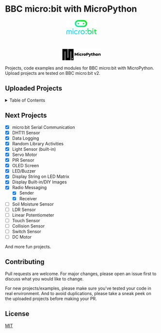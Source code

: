 # BBC micro:bit with MicroPython

<p align="center">
<picture>
  <img alt="micro:bit Logo" src="Docs\microbit-logo.png" width="20%" hight="20%" >
</picture>
</p>

&nbsp;
&nbsp;

<p align="center">
<picture>
  <img alt="MicroPython Logo" src="Docs\micropython-logo.png" width="25%" hight="20%" >
</picture>
</p>

Projects, code examples and modules for BBC micro:bit with MicroPython.
Upload projects are tested on BBC micro:bit v2.

## Uploaded Projects

<details>
  <summary open="True" >Table of Contents</summary>
  <ol>
    <li>
      <a href="microbit">micro:bit only</a>
      <ul>
        <li><a href="microbit/1 display string.py">Display Text on LED Matrix</a></li>
        <li><a href="microbit/2 display images.py">Display Built-in Images</a></li>
        <li><a href="microbit/3 display DIY images.py">Display DIY Images</a></li>
        <li><a href="microbit/4 radio-sender.py">Radio Messaging: Sender</a></li>
        <li><a href="microbit/5 radio-receiver.py">Radio Messaging: Receiver</a></li>
        <li><a href="microbit/6 light-level.py">Light Sensor (built-in)</a></li>
        <li><a href="microbit/7 random-lib1.py">Random Activity: Dice</a></li>
        <li><a href="microbit/8 random-lib2.py">Random Activity: Challenges</a></li>
        <li><a href="microbit/9 data-logger.py">Data Logging</a></li>
      </ul>
    </li>
    <li>
      <a href="microbit_tools">Tools with micro:bit</a>
      <ul>
        <li><a href="microbit_tools/LED and Buzzer/">LED and Buzzer</a></li>
        <li><a href="microbit_tools/OLED Screen/">OLED Screen (ssd1306)</a></li>
        <li><a href="microbit_tools/PIR Sensor/">PIR Sensor (Motion Detection)</a></li>
        <li><a href="microbit_tools/Ultrasonic Sensor/">Ultrasonic Sensor</a></li>
        <li><a href="microbit_tools/Servo Motor/">Servo Motor</a></li>
        <li><a href="microbit_tools/DHT11 Sensor/">DHT11 Sensor</a></li>
      </ul>
    </li>
  </ol>
</details>

## Next Projects

- [x] micro:bit Serial Communication
- [x] DHT11 Sensor
- [x] Data Logging
- [x] Random Library Activities
- [x] Light Sensor (built-in)
- [x] Servo Motor
- [x] PIR Sensor
- [x] OLED Screen
- [x] LED/Buzzer
- [x] Display String on LED Matrix
- [x] Display Built-in/DIY Images
- [x] Radio Messaging
  - [x] Sender
  - [x] Receiver
- [ ] Soil Moisture Sensor
- [ ] LDR Sensor
- [ ] Linear Potentiometer
- [ ] Touch Sensor
- [ ] Collision Sensor
- [ ] Switch Sensor
- [ ] DC Motor

And more fun projects.

## Contributing

Pull requests are welcome. For major changes, please open an issue first to discuss what you would like to change.

For new projects/examples, please make sure you've tested your code in real environment. And to avoid duplications, please take a sneak peek on the uploaded projects before making your PR.

## License

[MIT](https://choosealicense.com/licenses/mit/)
